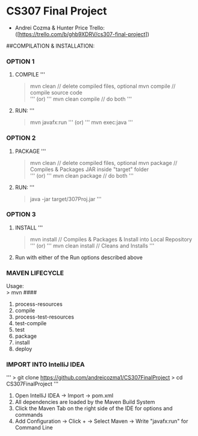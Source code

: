 # CS307 Final Project
- Andrei Cozma & Hunter Price
Trello: ([https://trello.com/b/ghb9XDRV/cs307-final-project])

##COMPILATION & INSTALLATION:

### OPTION 1
1. COMPILE
'''
	> mvn clean // delete compiled files, optional
	> mvn compile // compile source code  
'''
(or)
'''
	> mvn clean compile // do both
'''
2. RUN:
'''
	> mvn javafx:run
'''
(or)
'''
	> mvn exec:java
'''
### OPTION 2
1. PACKAGE
'''
	> mvn clean // delete compiled files, optional
	> mvn package // Compiles & Packages JAR inside "target" folder  
'''
(or)
'''
	> mvn clean package // do both
'''
3. RUN:
'''
	> java -jar target/307Proj.jar
'''
### OPTION 3
1. INSTALL 
'''
	> mvn install // Compiles & Packages & Install into Local Repository
'''
(or)
'''
	> mvn clean install // Cleans and Installs
'''
2. Run with either of the Run options described above


### MAVEN LIFECYCLE
Usage:  
	> mvn #### 
1. process-resources
2. compile
3. process-test-resources
4. test-compile
5. test
6. package
7. install
8. deploy

### IMPORT INTO IntelliJ IDEA
'''
	> git clone https://github.com/andreicozma1/CS307FinalProject
	> cd CS307FinalProject
'''
1. Open IntelliJ IDEA -> Import -> pom.xml
2. All dependencies are loaded by the Maven Build System
3. Click the Maven Tab on the right side of the IDE for options and commands
4. Add Configuration -> Click + -> Select Maven -> Write "javafx:run" for Command Line

